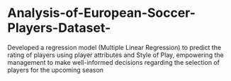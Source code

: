 # Analysis-of-European-Soccer-Players-Dataset-
Developed a regression model (Multiple Linear Regression) to predict the rating of players using player attributes and Style of Play, empowering the management to make well-informed decisions regarding the selection of players for the upcoming season
